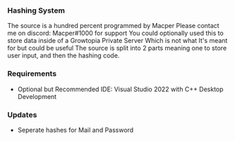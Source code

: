 ### Hashing System
The source is a hundred percent programmed by Macper
Please contact me on discord: Macper#1000 for support
You could optionally used this to store data inside of a Growtopia Private Server
Which is not what It's meant for but could be useful
The source is split into 2 parts meaning one to store user input, and then the hashing code.

### Requirements
- Optional but Recommended IDE: Visual Studio 2022 with C++ Desktop Development

### Updates
- Seperate hashes for Mail and Password
